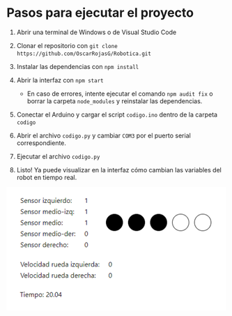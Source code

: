 # Pasos para ejecutar el proyecto

1. Abrir una terminal de Windows o de Visual Studio Code

2. Clonar el repositorio con `git clone https://github.com/OscarRojasG/Robotica.git`

3. Instalar las dependencias con `npm install`

4. Abrir la interfaz con `npm start`
    * En caso de errores, intente ejecutar el comando `npm audit fix` o borrar la carpeta `node_modules` y reinstalar las dependencias.

5. Conectar el Arduino y cargar el script `codigo.ino` dentro de la carpeta `codigo`

6. Abrir el archivo `codigo.py` y cambiar `COM3` por el puerto serial correspondiente.

7. Ejecutar el archivo `codigo.py`

8. Listo! Ya puede visualizar en la interfaz cómo cambian las variables del robot en tiempo real.

![Interfaz](example.png)